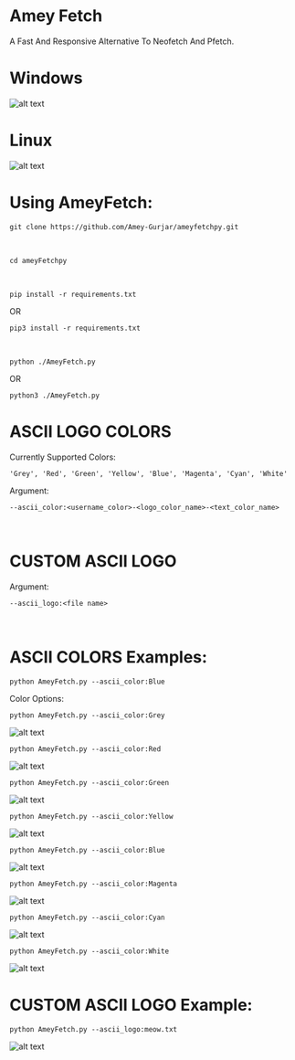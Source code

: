 # Amey Fetch
A Fast And Responsive Alternative To Neofetch And Pfetch.
# Windows
![alt text](https://github.com/Amey-Gurjar/ameyfetchpy/blob/master/images/win.png?raw=true)
# Linux
![alt text](https://github.com/Amey-Gurjar/ameyfetchpy/blob/master/images/linux.png?raw=true)
‎
‎
# Using AmeyFetch:
```
git clone https://github.com/Amey-Gurjar/ameyfetchpy.git
```
‎
‎
```
cd ameyFetchpy
```
‎
‎
```
pip install -r requirements.txt
```
OR
```
pip3 install -r requirements.txt
```
‎
‎
```
python ./AmeyFetch.py
```
OR
```
python3 ./AmeyFetch.py
```
# ASCII LOGO COLORS
Currently Supported Colors:
```
'Grey', 'Red', 'Green', 'Yellow', 'Blue', 'Magenta', 'Cyan', 'White'
```
Argument:
```
--ascii_color:<username_color>-<logo_color_name>-<text_color_name>
```
‎
‎
# CUSTOM ASCII LOGO
Argument:
```
--ascii_logo:<file name>
```
‎
‎
# ASCII COLORS Examples:
```
python AmeyFetch.py --ascii_color:Blue
```
Color Options:
```
python AmeyFetch.py --ascii_color:Grey
```
![alt text](https://github.com/Amey-Gurjar/ameyfetchpy/blob/master/images/greylogo.png?raw=true)
‎
‎
```
python AmeyFetch.py --ascii_color:Red
```
![alt text](https://github.com/Amey-Gurjar/ameyfetchpy/blob/master/images/redlogo.png?raw=true)
‎
‎
```
python AmeyFetch.py --ascii_color:Green
```
![alt text](https://github.com/Amey-Gurjar/ameyfetchpy/blob/master/images/greenlogo.png?raw=true)
‎
‎
```
python AmeyFetch.py --ascii_color:Yellow
```
![alt text](https://github.com/Amey-Gurjar/ameyfetchpy/blob/master/images/yellowlogo.png?raw=true)
‎
‎
```
python AmeyFetch.py --ascii_color:Blue
```
![alt text](https://github.com/Amey-Gurjar/ameyfetchpy/blob/master/images/bluelogo.png?raw=true)
‎
‎
```
python AmeyFetch.py --ascii_color:Magenta
```
![alt text](https://github.com/Amey-Gurjar/ameyfetchpy/blob/master/images/magentalogo.png?raw=true)
‎
‎
```
python AmeyFetch.py --ascii_color:Cyan
```
![alt text](https://github.com/Amey-Gurjar/ameyfetchpy/blob/master/images/cyanlogo.png?raw=true)
‎
‎
```
python AmeyFetch.py --ascii_color:White
```
![alt text](https://github.com/Amey-Gurjar/ameyfetchpy/blob/master/images/whitelogo.png?raw=true)
‎
‎
# CUSTOM ASCII LOGO Example:
```
python AmeyFetch.py --ascii_logo:meow.txt
```
![alt text](https://github.com/Amey-Gurjar/ameyfetchpy/blob/master/images/customlogo.png?raw=true)
‎
‎
